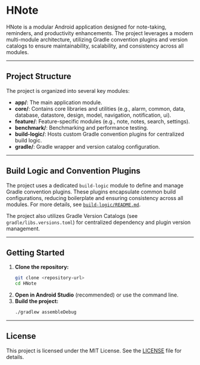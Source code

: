 # HNote

HNote is a modular Android application designed for note-taking, reminders, and productivity
enhancements. The project leverages a modern multi-module architecture, utilizing Gradle convention
plugins and version catalogs to ensure maintainability, scalability, and consistency across all
modules.

---

## Project Structure

The project is organized into several key modules:

- **app/**: The main application module.
- **core/**: Contains core libraries and utilities (e.g., alarm, common, data, database, datastore,
  design, model, navigation, notification, ui).
- **feature/**: Feature-specific modules (e.g., note, notes, search, settings).
- **benchmark/**: Benchmarking and performance testing.
- **build-logic/**: Hosts custom Gradle convention plugins for centralized build logic.
- **gradle/**: Gradle wrapper and version catalog configuration.

---

## Build Logic and Convention Plugins

The project uses a dedicated `build-logic` module to define and manage Gradle convention plugins.
These plugins encapsulate common build configurations, reducing boilerplate and ensuring consistency
across all modules. For more details, see [`build-logic/README.md`](build-logic/README.md).

The project also utilizes Gradle Version Catalogs (see `gradle/libs.versions.toml`) for centralized
dependency and plugin version management.

---

## Getting Started

1. **Clone the repository:**
   ```sh
   git clone <repository-url>
   cd HNote
   ```
2. **Open in Android Studio** (recommended) or use the command line.
3. **Build the project:**
   ```sh
   ./gradlew assembleDebug
   ```

---

## License

This project is licensed under the MIT License. See the [LICENSE](LICENSE.md) file for details.

